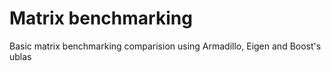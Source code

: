 # Matrix benchmarking
Basic matrix benchmarking comparision using Armadillo, Eigen and Boost's ublas

